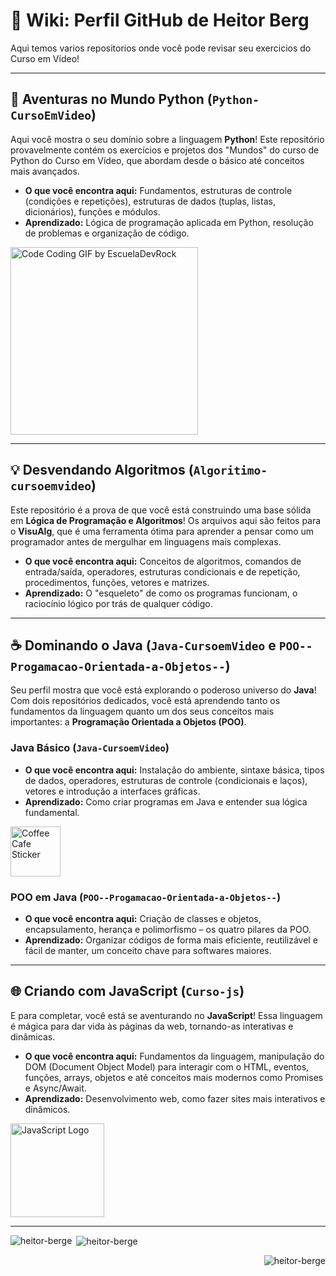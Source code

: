# 🚀 Wiki: Perfil GitHub de Heitor Berg

Aqui temos varios repositorios onde você pode revisar seu exercicios do Curso em Vídeo!

---

## 🐍 Aventuras no Mundo Python (`Python-CursoEmVideo`)

Aqui você mostra o seu domínio sobre a linguagem **Python**! Este repositório provavelmente contém os exercícios e projetos dos "Mundos" do curso de Python do Curso em Vídeo, que abordam desde o básico até conceitos mais avançados.

* **O que você encontra aqui:** Fundamentos, estruturas de controle (condições e repetições), estruturas de dados (tuplas, listas, dicionários), funções e módulos.
* **Aprendizado:** Lógica de programação aplicada em Python, resolução de problemas e organização de código.
<img src="https://github.com/user-attachments/assets/0e1eb65b-4ecf-498d-960e-00a87fa7c05d" alt="Code Coding GIF by EscuelaDevRock" width="300"/>


---

## 💡 Desvendando Algoritmos (`Algoritimo-cursoemvideo`)

Este repositório é a prova de que você está construindo uma base sólida em **Lógica de Programação e Algoritmos**! Os arquivos aqui são feitos para o **VisuAlg**, que é uma ferramenta ótima para aprender a pensar como um programador antes de mergulhar em linguagens mais complexas.

* **O que você encontra aqui:** Conceitos de algoritmos, comandos de entrada/saída, operadores, estruturas condicionais e de repetição, procedimentos, funções, vetores e matrizes.
* **Aprendizado:** O "esqueleto" de como os programas funcionam, o raciocínio lógico por trás de qualquer código.

---

## ☕ Dominando o Java (`Java-CursoemVideo` e `POO--Progamacao-Orientada-a-Objetos--`)

Seu perfil mostra que você está explorando o poderoso universo do **Java**! Com dois repositórios dedicados, você está aprendendo tanto os fundamentos da linguagem quanto um dos seus conceitos mais importantes: a **Programação Orientada a Objetos (POO)**.

### **Java Básico (`Java-CursoemVideo`)**
* **O que você encontra aqui:** Instalação do ambiente, sintaxe básica, tipos de dados, operadores, estruturas de controle (condicionais e laços), vetores e introdução a interfaces gráficas.
* **Aprendizado:** Como criar programas em Java e entender sua lógica fundamental.
<img src="https://github.com/user-attachments/assets/a1b5b6cd-8cec-4d5a-b170-060498ba2580" alt="Coffee Cafe Sticker" width="80"/>

### **POO em Java (`POO--Progamacao-Orientada-a-Objetos--`)**
* **O que você encontra aqui:** Criação de classes e objetos, encapsulamento, herança e polimorfismo – os quatro pilares da POO.
* **Aprendizado:** Organizar códigos de forma mais eficiente, reutilizável e fácil de manter, um conceito chave para softwares maiores.

---

## 🌐 Criando com JavaScript (`Curso-js`)

E para completar, você está se aventurando no **JavaScript**! Essa linguagem é mágica para dar vida às páginas da web, tornando-as interativas e dinâmicas.

* **O que você encontra aqui:** Fundamentos da linguagem, manipulação do DOM (Document Object Model) para interagir com o HTML, eventos, funções, arrays, objetos e até conceitos mais modernos como Promises e Async/Await.
* **Aprendizado:** Desenvolvimento web, como fazer sites mais interativos e dinâmicos.
<img src="https://github.com/user-attachments/assets/aa4adfb8-f661-4559-ba92-3a06a900cd96" alt="JavaScript Logo" width="150"/>

---
<p><img align="left" src="https://github-readme-stats.vercel.app/api/top-langs?username=heitorberge&show_icons=true&locale=en&layout=compact" alt="heitor-berge" /></p>
<p>&nbsp;<img align="center" src="https://github-readme-stats.vercel.app/api?username=heitorberge&show_icons=true&locale=en" alt="heitor-berge" /></p>
<p align="right"> <img src="https://komarev.com/ghpvc/?username=heitorbergen&label=Profile%20views&color=007aff&style=flat" alt="heitor-berge" /> </p>
